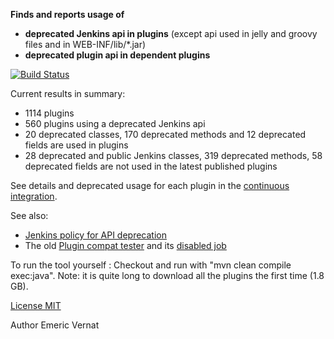 **Finds and reports usage of**
* **deprecated Jenkins api in plugins** (except api used in jelly and groovy files and in WEB-INF/lib/*.jar)
* **deprecated plugin api in dependent plugins**

[![Build Status](https://ci.jenkins.io/buildStatus/icon?job=Reporting/deprecated-usage-in-plugins)](https://ci.jenkins.io/job/Reporting/job/deprecated-usage-in-plugins/)

Current results in summary:
* 1114 plugins
* 560 plugins using a deprecated Jenkins api
* 20 deprecated classes, 170 deprecated methods and 12 deprecated fields are used in plugins
* 28 deprecated and public Jenkins classes, 319 deprecated methods, 58 deprecated fields are not used in the latest published plugins

See details and deprecated usage for each plugin in the [continuous integration](https://ci.jenkins.io/job/Reporting/job/deprecated-usage-in-plugins/lastSuccessfulBuild/artifact/output/).

See also:
* [Jenkins policy for API deprecation](https://issues.jenkins-ci.org/browse/JENKINS-31035)
* The old [Plugin compat tester](https://github.com/jenkinsci/plugin-compat-tester) and its [disabled job](https://ci.jenkins-ci.org/job/plugin-compat-tester/)

To run the tool yourself : Checkout and run with "mvn clean compile exec:java".
Note: it is quite long to download all the plugins the first time (1.8 GB).

[License MIT](../../blob/master/LICENSE.txt)

Author Emeric Vernat
